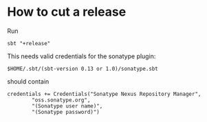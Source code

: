 How to cut a release
====================

Run 
  
    sbt "+release"
  
This needs valid credentials for the sonatype plugin:

```
$HOME/.sbt/(sbt-version 0.13 or 1.0)/sonatype.sbt
```

should contain

```
credentials += Credentials("Sonatype Nexus Repository Manager",
        "oss.sonatype.org",
        "(Sonatype user name)",
        "(Sonatype password)")
```
